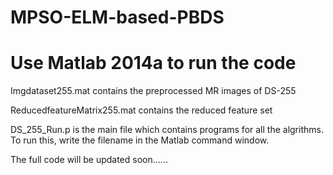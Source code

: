 # MPSO-ELM-based-PBDS

# Use Matlab 2014a to run the code

Imgdataset255.mat contains the preprocessed MR images of DS-255

ReducedfeatureMatrix255.mat contains the reduced feature set 

DS_255_Run.p is the main file which contains programs for all the algrithms. To run this, write the filename in the Matlab command window.

The full code will be updated soon......
